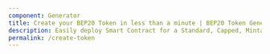 ```yaml
---
component: Generator
title: Create your BEP20 Token in less than a minute | BEP20 Token Generator
description: Easily deploy Smart Contract for a Standard, Capped, Mintable, Burnable BEP20 Token. No login. No setup. No coding required.
permalink: /create-token
---
```

